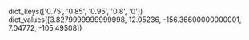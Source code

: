 dict_keys(['0.75', '0.85', '0.95', '0.8', '0'])
dict_values([3.8279999999999998, 12.05236, -156.36600000000001, 7.04772, -105.49508])